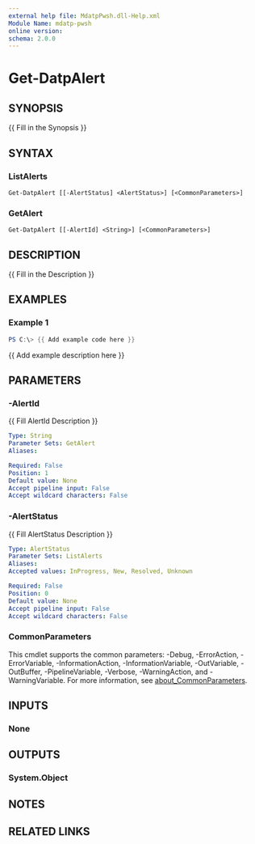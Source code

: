 ```yaml
---
external help file: MdatpPwsh.dll-Help.xml
Module Name: mdatp-pwsh
online version:
schema: 2.0.0
---
```


# Get-DatpAlert

## SYNOPSIS
{{ Fill in the Synopsis }}

## SYNTAX

### ListAlerts
```
Get-DatpAlert [[-AlertStatus] <AlertStatus>] [<CommonParameters>]
```

### GetAlert
```
Get-DatpAlert [[-AlertId] <String>] [<CommonParameters>]
```

## DESCRIPTION
{{ Fill in the Description }}

## EXAMPLES

### Example 1
```powershell
PS C:\> {{ Add example code here }}
```

{{ Add example description here }}

## PARAMETERS

### -AlertId
{{ Fill AlertId Description }}

```yaml
Type: String
Parameter Sets: GetAlert
Aliases:

Required: False
Position: 1
Default value: None
Accept pipeline input: False
Accept wildcard characters: False
```

### -AlertStatus
{{ Fill AlertStatus Description }}

```yaml
Type: AlertStatus
Parameter Sets: ListAlerts
Aliases:
Accepted values: InProgress, New, Resolved, Unknown

Required: False
Position: 0
Default value: None
Accept pipeline input: False
Accept wildcard characters: False
```

### CommonParameters
This cmdlet supports the common parameters: -Debug, -ErrorAction, -ErrorVariable, -InformationAction, -InformationVariable, -OutVariable, -OutBuffer, -PipelineVariable, -Verbose, -WarningAction, and -WarningVariable. For more information, see [about_CommonParameters](http://go.microsoft.com/fwlink/?LinkID=113216).

## INPUTS

### None

## OUTPUTS

### System.Object
## NOTES

## RELATED LINKS
